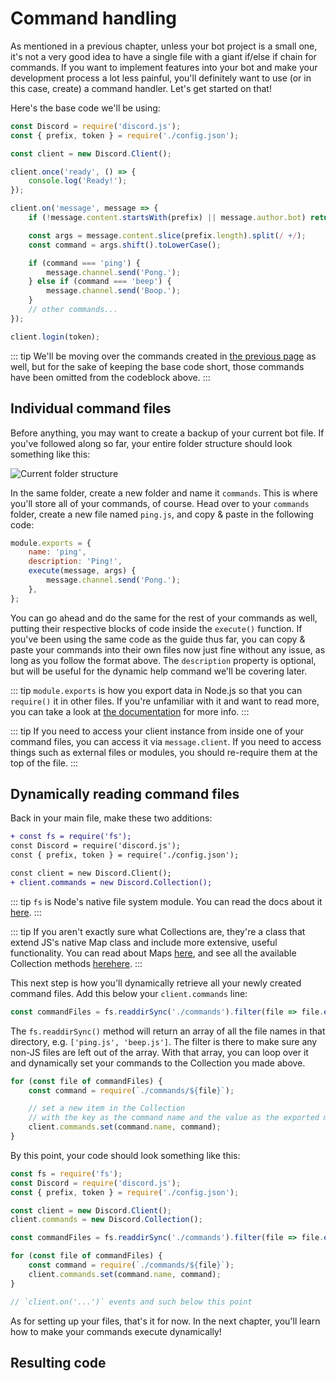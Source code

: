 # Command handling

As mentioned in a previous chapter, unless your bot project is a small one, it's not a very good idea to have a single file with a giant if/else if chain for commands. If you want to implement features into your bot and make your development process a lot less painful, you'll definitely want to use (or in this case, create) a command handler. Let's get started on that!

Here's the base code we'll be using:

```js
const Discord = require('discord.js');
const { prefix, token } = require('./config.json');

const client = new Discord.Client();

client.once('ready', () => {
    console.log('Ready!');
});

client.on('message', message => {
    if (!message.content.startsWith(prefix) || message.author.bot) return;

    const args = message.content.slice(prefix.length).split(/ +/);
    const command = args.shift().toLowerCase();

    if (command === 'ping') {
        message.channel.send('Pong.');
    } else if (command === 'beep') {
        message.channel.send('Boop.');
    }
    // other commands...
});

client.login(token);
```

::: tip
We'll be moving over the commands created in [the previous page](/creating-your-bot/commands-with-user-input.md) as well, but for the sake of keeping the base code short, those commands have been omitted from the codeblock above.
:::

## Individual command files

Before anything, you may want to create a backup of your current bot file. If you've followed along so far, your entire folder structure should look something like this:

![Current folder structure](~@/images/BmS09fY.png)

In the same folder, create a new folder and name it `commands`. This is where you'll store all of your commands, of course. Head over to your `commands` folder, create a new file named `ping.js`, and copy & paste in the following code:

```js
module.exports = {
    name: 'ping',
    description: 'Ping!',
    execute(message, args) {
        message.channel.send('Pong.');
    },
};
```

You can go ahead and do the same for the rest of your commands as well, putting their respective blocks of code inside the `execute()` function. If you've been using the same code as the guide thus far, you can copy & paste your commands into their own files now just fine without any issue, as long as you follow the format above. The `description` property is optional, but will be useful for the dynamic help command we'll be covering later.

::: tip
`module.exports` is how you export data in Node.js so that you can `require()` it in other files. If you're unfamiliar with it and want to read more, you can take a look at [the documentation](https://nodejs.org/api/modules.html#modules_module_exports) for more info.
:::

::: tip
If you need to access your client instance from inside one of your command files, you can access it via `message.client`. If you need to access things such as external files or modules, you should re-require them at the top of the file.
:::

## Dynamically reading command files

Back in your main file, make these two additions:

```diff
+ const fs = require('fs');
const Discord = require('discord.js');
const { prefix, token } = require('./config.json');

const client = new Discord.Client();
+ client.commands = new Discord.Collection();
```

::: tip
`fs` is Node's native file system module. You can read the docs about it [here](https://nodejs.org/api/fs.html).
:::

::: tip
If you aren't exactly sure what Collections are, they're a class that extend JS's native Map class and include more extensive, useful functionality. You can read about Maps [here](https://developer.mozilla.org/en-US/docs/Web/JavaScript/Reference/Global_Objects/Map), and see all the available Collection methods <branch version="11.x" inline>[here](https://discord.js.org/#/docs/main/11.5.1/class/Collection)</branch><branch version="12.x" inline>[here](https://discord.js.org/#/docs/collection/master/class/Collection)</branch>.
:::

This next step is how you'll dynamically retrieve all your newly created command files. Add this below your `client.commands` line:

```js
const commandFiles = fs.readdirSync('./commands').filter(file => file.endsWith('.js'));
```

The `fs.readdirSync()` method will return an array of all the file names in that directory, e.g. `['ping.js', 'beep.js']`. The filter is there to make sure any non-JS files are left out of the array. With that array, you can loop over it and dynamically set your commands to the Collection you made above.

```js
for (const file of commandFiles) {
    const command = require(`./commands/${file}`);

    // set a new item in the Collection
    // with the key as the command name and the value as the exported module
    client.commands.set(command.name, command);
}
```

By this point, your code should look something like this:

```js
const fs = require('fs');
const Discord = require('discord.js');
const { prefix, token } = require('./config.json');

const client = new Discord.Client();
client.commands = new Discord.Collection();

const commandFiles = fs.readdirSync('./commands').filter(file => file.endsWith('.js'));

for (const file of commandFiles) {
    const command = require(`./commands/${file}`);
    client.commands.set(command.name, command);
}

// `client.on('...')` events and such below this point
```

As for setting up your files, that's it for now. In the next chapter, you'll learn how to make your commands execute dynamically!

## Resulting code

<resulting-code path="command-handling/file-setup" />
